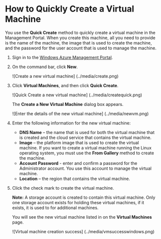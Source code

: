 <properties umbracoNaviHide="0" pageTitle="How to Quickly Create a Virtual Machine" metaKeywords="Windows Azure virtual machine, Azure virtual machine, create virtual machines" metaDescription="Learn how to quickly create a virtual machine from the Management Portal." linkid="manage-windows-how-to-guide-virtual-machines" urlDisplayName="How to: virtual machines" headerExpose="" footerExpose="" disqusComments="1" />


# <a id="quickcreate"> </a>How to Quickly Create a Virtual Machine #

You use the **Quick Create** method to quickly create a virtual machine in the Management Portal. When you create this machine, all you need to provide is the name of the machine, the image that is used to create the machine, and the password for the user account that is used to manage the machine.

1. Sign in to the [Windows Azure Management Portal](http://manage.windowsazure.com).

2. On the command bar, click **New**.

	![Create a new virtual machine] (../media/create.png)

3. Click **Virtual Machines**, and then click **Quick Create**.

	![Quick Create a new virtual machine] (../media/createquick.png)

	The **Create a New Virtual Machine** dialog box appears.

	![Enter the details of the new virtual machine] (../media/newvm.png)

4. Enter the following information for the new virtual machine:

	- **DNS Name** – the name that is used for both the virtual machine that is created and the cloud service that contains the virtual machine.
	- **Image** – the platform image that is used to create the virtual machine. If you want to create a virtual machine running the Linux operating system, you must use the **From Gallery** method to create the machine.
	- **Account Password** - enter and confirm a password for the Administrator account. You use this account to manage the virtual machine.
	- **Location** – the region that contains the virtual machine. 

5. Click the check mark to create the virtual machine.

	**Note:** A storage account is created to contain this virtual machine.  Only one storage account exists for holding these virtual machines, if it exists, it is used to for additional machines. 

	You will see the new virtual machine listed in on the **Virtual Machines** page.

	![Virtual machine creation success] (../media/vmsuccesswindows.png)

